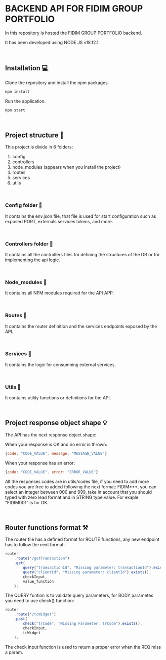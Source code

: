 # BACKEND API FOR FIDIM GROUP PORTFOLIO

In this repository is hosted the FIDIM GROUP PORTFOLIO backend.

It has been developed using NODE JS v18.12.1

<br/>

## Installation 💻

Clone the repository and install the npm packages.

```bash
npm install
```

Run the application.

```bash
npm start
```

<br/>

## Project structure 🏢

This project is divide in 6 folders:

1. config
2. controllers
3. node_modules (appears when you install the project)
4. routes
5. services
6. utils

<br/>

### Config folder 📁

It contains the env.json file, that file is used for start configuration such as exposed PORT, externals services tokens, and more.

<br/>

### Controllers folder 📁

It contains all the controllers files for defining the structures of the DB or for implementing the api logic.

<br/>

### Node_modules 📁

It contains all NPM modules required for the API APP.

<br/>

### Routes 📁

It contains the router definition and the services endpoints exposed by the API.

<br/>

### Services 📁

It contains the logic for consumning external services.

<br/>

### Utils 📁

It contains utility functions or definitions for the API.

<br/>

## Project response object shape 💡

The API has the next response object shape:

When your response is OK and no error is thrown:

```javascript
{code: "CODE_VALUE", message: "MESSAGE_VALUE"}
```

When your response has an error:

```javascript
{code: "CODE_VALUE", error: "ERROR_VALUE"}
```

All the responses codes are in utils/codes file, if you need to add more codes you are free to added following the next format: FIDIM\*\*\*, you can select an integer between 000 and 999, take in account that you should typed with zero lead format and in STRING type value.
For exaple "FIDIM001" is for OK.

</br>

## Router functions format ⚒

The router file has a defined format for ROUTE functions, any new endpoint has to follow the next format:

```javascript
router
	.route("/getTransaction")
	.get(
		query("transactionId", "Missing parameter: transactionId").exists(),
		query("clientId", "Missing parameter: clientId").exists(),
		checkInput,
		value_function
	);
```

The QUERY funtion is to validate query parameters, for BODY parametes you need to use check() function:

```javascript
router
	.route("/tcWidget")
	.post(
		check("trCode", "Missing Parameter: trCode").exists(),
		checkInput,
		tcWidget
	);
```

The check input function is used to return a proper error when the REQ miss a param.

